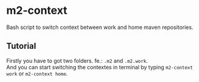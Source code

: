 # m2-context

Bash script to switch context between work and home maven repositories.


## Tutorial

Firstly you have to got two folders. fe.: `.m2` and `.m2.work`.</br>
And you can start switching the contextes in terminal by typing `m2-context work` or `m2-context home`.
